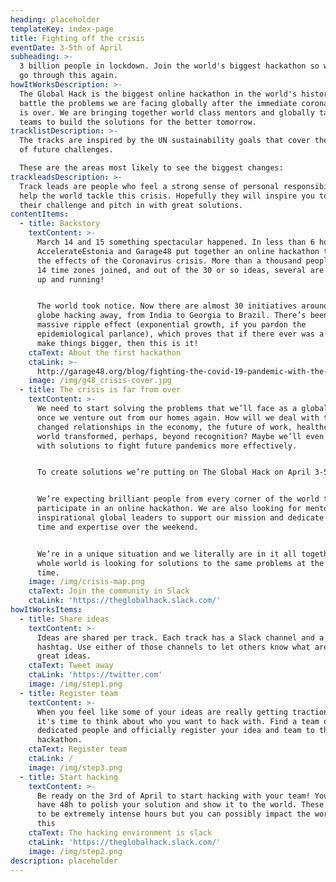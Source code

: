 ```yaml
---
heading: placeholder
templateKey: index-page
title: Fighting off the crisis
eventDate: 3-5th of April
subheading: >-
  3 billion people in lockdown. Join the world's biggest hackathon so we never
  go through this again.
howItWorksDescription: >-
  The Global Hack is the biggest online hackathon in the world's history to
  battle the problems we are facing globally after the immediate corona crisis
  is over. We are bringing together world class mentors and globally talented
  teams to build the solutions for the better tomorrow. 
tracklistDescription: >-
  The tracks are inspired by the UN sustainability goals that cover the majority
  of future challenges. 

  These are the areas most likely to see the biggest changes:
trackleadsDescription: >-
  Track leads are people who feel a strong sense of personal responsibility to
  help the world tackle this crisis. Hopefully they will inspire you to join
  their challenge and pitch in with great solutions. 
contentItems:
  - title: Backstory
    textContent: >-
      March 14 and 15 something spectacular happened. In less than 6 hours
      AccelerateEstonia and Garage48 put together an online hackathon to tackle
      the effects of the Coronavirus crisis. More than a thousand people across
      14 time zones joined, and out of the 30 or so ideas, several are already
      up and running!


      The world took notice. Now there are almost 30 initiatives around the
      globe hacking away, from India to Georgia to Brazil. There’s been a
      massive ripple effect (exponential growth, if you pardon the
      epidemiological parlance), which proves that if there ever was a time to
      make things bigger, then this is it! 
    ctaText: About the first hackathon
    ctaLink: >-
      http://garage48.org/blog/fighting-the-covid-19-pandemic-with-the-power-of-community
    image: /img/g48_crisis-cover.jpg
  - title: The crisis is far from over
    textContent: >-
      We need to start solving the problems that we’ll face as a global society,
      once we venture out from our homes again. How will we deal with the
      changed relationships in the economy, the future of work, healthcare and a
      world transformed, perhaps, beyond recognition? Maybe we’ll even come up
      with solutions to fight future pandemics more effectively.


      To create solutions we’re putting on The Global Hack on April 3-5. 


      We’re expecting brilliant people from every corner of the world to
      participate in an online hackathon. We are also looking for mentors and
      inspirational global leaders to support our mission and dedicate their
      time and expertise over the weekend. 


      We’re in a unique situation and we literally are in it all together: the
      whole world is looking for solutions to the same problems at the same
      time.
    image: /img/crisis-map.png
    ctaText: Join the community in Slack
    ctaLink: 'https://theglobalhack.slack.com/'
howItWorksItems:
  - title: Share ideas
    textContent: >-
      Ideas are shared per track. Each track has a Slack channel and a Twitter
      hashtag. Use either of those channels to let others know what are your
      great ideas. 
    ctaText: Tweet away
    ctaLink: 'https://twitter.com'
    image: /img/step1.png
  - title: Register team
    textContent: >-
      When you feel like some of your ideas are really getting traction, then
      it's time to think about who you want to hack with. Find a team of 4-6
      dedicated people and officially register your idea and team to the
      hackathon.
    ctaText: Register team
    ctaLink: /
    image: /img/step3.png
  - title: Start hacking
    textContent: >-
      Be ready on the 3rd of April to start hacking with your team! You only
      have 48h to polish your solution and show it to the world. These are going
      to be extremely intense hours but you can possibly impact the world with
      this
    ctaText: The hacking environment is slack
    ctaLink: 'https://theglobalhack.slack.com/'
    image: /img/step2.png
description: placeholder
---
```

